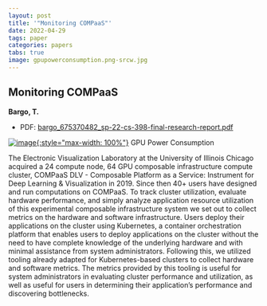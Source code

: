 ```yaml
---
layout: post
title: '"Monitoring COMPaaS"'
date: 2022-04-29
tags: paper
categories: papers
tabs: true
image: gpupowerconsumption.png-srcw.jpg
---
```


## Monitoring COMPaaS
**Bargo, T.**
- PDF: [bargo_675370482_sp-22-cs-398-final-research-report.pdf](/documents/bargo_675370482_sp-22-cs-398-final-research-report.pdf)


[![image](https://www.evl.uic.edu/output/originals/gpupowerconsumption.png-srcw.jpg){:style="max-width: 100%"}](https://www.evl.uic.edu/output/originals/gpupowerconsumption.png-srcw.jpg)
GPU Power Consumption

The Electronic Visualization Laboratory at the University of Illinois Chicago acquired a 24 compute node, 64 GPU composable infrastructure compute cluster, COMPaaS DLV - Composable Platform as a Service: Instrument for Deep Learning & Visualization in 2019.  Since then 40+ users have designed and run computations on COMPaaS.  To track cluster utilization, evaluate hardware
performance, and simply analyze application resource utilization of this experimental composable infrastructure system we set out to
collect metrics on the hardware and software infrastructure.  Users deploy their applications on the cluster using Kubernetes, a container orchestration platform that enables users to deploy applications on the cluster without the need to have complete knowledge of the underlying hardware and with minimal assistance from system administrators.  Following this, we utilized tooling already adapted for Kubernetes-based clusters to collect hardware and software metrics.  The metrics provided by this tooling is useful for system administrators in evaluating cluster performance and utilization, as well as useful for users in determining their application&rsquo;s performance and discovering bottlenecks.